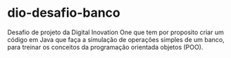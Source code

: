 # dio-desafio-banco
Desafio de projeto da Digital Inovation One que tem por proposito criar um código em Java que faça a simulação de operações simples de um banco, para treinar os conceitos da programação orientada objetos (POO).
